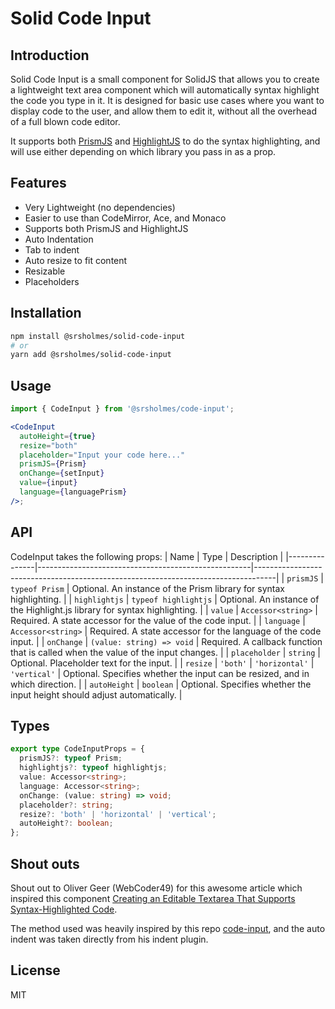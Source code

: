 # Solid Code Input

## Introduction

Solid Code Input is a small component for SolidJS that allows you to create a lightweight text area component which will automatically syntax highlight the code you type in it. It is designed for basic use cases where you want to display code to the user, and allow them to edit it, without all the overhead of a full blown code editor.

It supports both [PrismJS](https://prismjs.com/) and [HighlightJS](https://highlightjs.org/) to do the syntax highlighting, and will use either depending on which library you pass in as a prop.

## Features

- Very Lightweight (no dependencies)
- Easier to use than CodeMirror, Ace, and Monaco
- Supports both PrismJS and HighlightJS
- Auto Indentation
- Tab to indent
- Auto resize to fit content
- Resizable
- Placeholders

## Installation

```bash
npm install @srsholmes/solid-code-input
# or
yarn add @srsholmes/solid-code-input
```

## Usage

```jsx
import { CodeInput } from '@srsholmes/code-input';

<CodeInput
  autoHeight={true}
  resize="both"
  placeholder="Input your code here..."
  prismJS={Prism}
  onChange={setInput}
  value={input}
  language={languagePrism}
/>;
```

## API

CodeInput takes the following props:
| Name          | Type                                                | Description                                                                       |
|---------------|-----------------------------------------------------|-----------------------------------------------------------------------------------|
| `prismJS`     | `typeof Prism`                                     | Optional. An instance of the Prism library for syntax highlighting.              |
| `highlightjs` | `typeof highlightjs`                               | Optional. An instance of the Highlight.js library for syntax highlighting.        |
| `value`       | `Accessor<string>`                                 | Required. A state accessor for the value of the code input.                        |
| `language`    | `Accessor<string>`                                 | Required. A state accessor for the language of the code input.                     |
| `onChange`    | `(value: string) => void`                          | Required. A callback function that is called when the value of the input changes. |
| `placeholder` | `string`                                            | Optional. Placeholder text for the input.                                         |
| `resize`      | `'both'` \| `'horizontal'` \| `'vertical'`         | Optional. Specifies whether the input can be resized, and in which direction.     |
| `autoHeight`  | `boolean`                                           | Optional. Specifies whether the input height should adjust automatically.         |


## Types
```ts
export type CodeInputProps = {
  prismJS?: typeof Prism;
  highlightjs?: typeof highlightjs;
  value: Accessor<string>;
  language: Accessor<string>;
  onChange: (value: string) => void;
  placeholder?: string;
  resize?: 'both' | 'horizontal' | 'vertical';
  autoHeight?: boolean;
};
```

## Shout outs
Shout out to Oliver Geer (WebCoder49) for this awesome article which inspired this component [Creating an Editable Textarea That Supports Syntax-Highlighted Code](https://css-tricks.com/creating-an-editable-textarea-that-supports-syntax-highlighted-code/).

The method used was heavily inspired by this repo [code-input](https://github.com/WebCoder49/code-input), and the auto indent was taken directly from his indent plugin.

## License
MIT